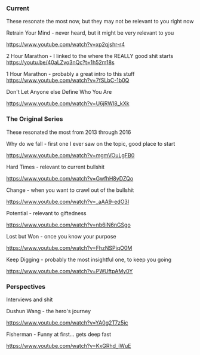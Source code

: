 
### Current 
These resonate the most now, but they may not be relevant to you right now


Retrain Your Mind - never heard, but it might be very relevant to you   

https://www.youtube.com/watch?v=xp2qjshr-r4


2 Hour Marathon - I linked to the where the REALLY good shit starts   
https://youtu.be/40aLZvo3nQc?t=1h52m18s


1 Hour Marathon - probably a great intro to this stuff   
https://www.youtube.com/watch?v=7fSLbC-1b0Q


Don't Let Anyone else Define Who You Are 

https://www.youtube.com/watch?v=U6jRWI8_kXk


### The Original Series
These resonated the most from 2013 through 2016

Why do we fall - first one I ever saw on the topic, good place to start  

https://www.youtube.com/watch?v=mgmVOuLgFB0


Hard Times - relevant to current bullshit  

https://www.youtube.com/watch?v=GwfhH8yDZQo


Change - when you want to crawl out of the bullshit  

https://www.youtube.com/watch?v=_aAA9-edO3I


Potential - relevant to giftedness  

https://www.youtube.com/watch?v=nb6iN6nGSgo


Lost but Won - once you know your purpose  

https://www.youtube.com/watch?v=FhzNSPiqO0M


Keep Digging - probably the most insightful one, to keep you going  

https://www.youtube.com/watch?v=PWUftpAMy0Y


### Perspectives
Interviews and shit  

Dushun Wang - the hero's journey  

https://www.youtube.com/watch?v=YA0g2T7z5ic


Fisherman - Funny at first... gets deep fast  

https://www.youtube.com/watch?v=KxGRhd_iWuE

